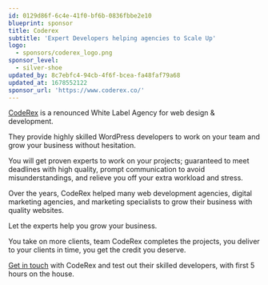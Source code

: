 ```yaml
---
id: 0129d86f-6c4e-41f0-bf6b-0836fbbe2e10
blueprint: sponsor
title: Coderex
subtitle: 'Expert Developers helping agencies to Scale Up'
logo:
  - sponsors/coderex_logo.png
sponsor_level:
  - silver-shoe
updated_by: 8c7ebfc4-94cb-4f6f-bcea-fa48faf79a68
updated_at: 1678552122
sponsor_url: 'https://www.coderex.co/'
---
```

[CodeRex](https://www.coderex.co/) is a renounced White Label Agency for web design & development.

They provide highly skilled WordPress developers to work on your team and grow your business without hesitation.

You will get proven experts to work on your projects; guaranteed to meet deadlines with high quality, prompt communication to avoid misunderstandings, and relieve you off your extra workload and stress.

Over the years, CodeRex helped many web development agencies, digital marketing agencies, and marketing specialists to grow their business with quality websites.

Let the experts help you grow your business.

You take on more clients, team CodeRex completes the projects, you deliver to your clients in time, you get the credit you deserve.

[Get in touch](https://www.coderex.co/hire-us/) with CodeRex and test out their skilled developers, with first 5 hours on the house.